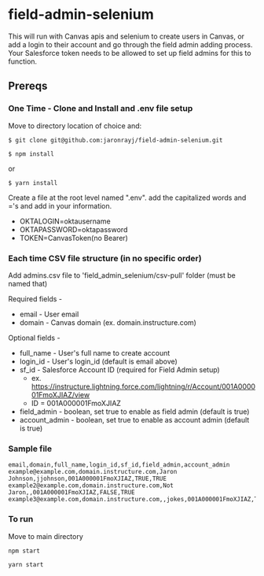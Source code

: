 # field-admin-selenium

This will run with Canvas apis and selenium to create users in Canvas, or add a login to their account and go through the field admin adding process. Your Salesforce token needs to be allowed to set up field admins for this to function.

## Prereqs
### One Time - Clone and Install and .env file setup
Move to directory location of choice and:
```
$ git clone git@github.com:jaronrayj/field-admin-selenium.git
```
```
$ npm install
```
or
```
$ yarn install
```
Create a file at the root level named ".env". add the capitalized words and ='s and add in your information.

* OKTALOGIN=oktausername
* OKTAPASSWORD=oktapassword
* TOKEN=CanvasToken(no Bearer)

### Each time CSV file structure (in no specific order)

Add admins.csv file to 'field_admin_selenium/csv-pull' folder (must be named that)

Required fields -
* email - User email
* domain - Canvas domain (ex. domain.instructure.com)

Optional fields -
* full_name - User's full name to create account
* login_id - User's login_id (default is email above)
* sf_id - Salesforce Account ID (required for Field Admin setup)
    - ex. https://instructure.lightning.force.com/lightning/r/Account/001A000001FmoXJIAZ/view
    - ID = 001A000001FmoXJIAZ
* field_admin - boolean, set true to enable as field admin (default is true)
* account_admin - boolean, set true to enable as account admin (default is true)

### Sample file

```
email,domain,full_name,login_id,sf_id,field_admin,account_admin
example@example.com,domain.instructure.com,Jaron Johnson,jjohnson,001A000001FmoXJIAZ,TRUE,TRUE
example2@example.com,domain.instructure.com,Not Jaron,,001A000001FmoXJIAZ,FALSE,TRUE
example3@example.com,domain.instructure.com,,jokes,001A000001FmoXJIAZ,TRUE,FALSE
```
### To run
Move to main directory
```
npm start
```
```
yarn start
```